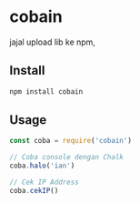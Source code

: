 # cobain

jajal upload lib ke npm,

## Install

```bash
npm install cobain
```

## Usage

```js
const coba = require('cobain')

// Coba console dengan Chalk
coba.halo('ian')

// Cek IP Address
coba.cekIP()
```